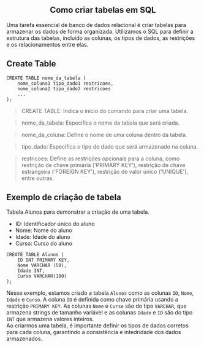 ## <center>Como criar tabelas em SQL</center>

Uma tarefa essencial de banco de dados relacional é criar tabelas para armazenar os dados de forma organizada. Utilizamos o SQL para definir a estrutura das tabelas, incluido as colunas, os tipos de dados, as restrições e os relacionamentos entre elas.

## Create Table
```
CREATE TABLE nome_da_tabela (
    nome_coluna1 tipo_dado1 restricoes,
    nome_coluna2 tipo_dado2 restricoes
    ...
);
```
> CREATE TABLE: Indica o início do comando para criar uma tabela. <br>

> nome_da_tabela: Especifica o nome da tabela que será criada. <br>

> nome_da_coluna: Define o nome de uma coluna dentro da tabela. <br>

> tipo_dado: Especifica o tipo de dado que será armazenado na coluna. <br>

> restricoes: Define as restrições opcionais para a coluna, como restrição de chave primária ('PRIMARY KEY'), restrição de chave estrangeira ('FOREIGN KEY'), restrição de valor único ('UNIQUE'), entre outras.<br>

## Exemplo de criação de tabela
Tabela Alunos para demonstrar a criação de uma tabela.

- ID: Identificador único do aluno
- Nome: Nome do aluno
- Idade: Idade do aluno
- Curso: Curso do aluno

```
CREATE TABLE Alunos (
    ID INT PRIMARY KEY,
    Nome VARCHAR (50),
    Idade INT,
    Curso VARCHAR(100)
);
```
Nesse exemplo, estamos criado a tabela ``Alunos`` como as colunas ``ID``, ``Nome``, ``Idade`` e ``Curso``. A coluna ``ÌD`` é definida como chave primária usando a restrição ``PRIMARY KEY``. As colunas ``Nome`` e ``Curso`` são do tipo ``VARCHAR``, que armazena strings de tamanho variável e as colunas ``Idade`` e ``ID`` são do tipo ``INT`` que armazena valores inteiros.<br>
Ao criarmos uma tabela, é importante definir os tipos de dados corretos para cada coluna, garantindo a consistência e intedridade dos dados armazenados.
